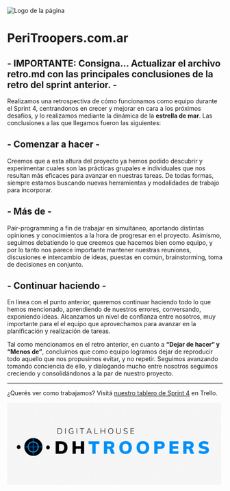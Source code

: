 ![Logo de la página](peri-logo.gif)

# PeriTroopers.com.ar

## - IMPORTANTE: Consigna... Actualizar el archivo retro.md con las principales conclusiones de la retro del sprint anterior. -

Realizamos una retrospectiva de cómo funcionamos como equipo durante el Sprint 4, centrandonos en crecer y mejorar en cara a los próximos desafios, y lo realizamos mediante la dinámica de la **estrella de mar**. Las conclusiones a las que llegamos fueron las siguientes:

##  - Comenzar a hacer -

Creemos que a esta altura del proyecto ya hemos podido descubrir y experimentar cuales son las prácticas grupales e individuales que nos resultan más eficaces para avanzar en nuestras tareas. De todas formas, siempre estamos buscando nuevas herramientas y modalidades de trabajo para incorporar.

## - Más de -

Pair-programming a fin de trabajar en simultáneo, aportando distintas opiniones y conocimientos a la hora de progresar en el proyecto. Asimismo, seguimos debatiendo lo que creemos que hacemos bien como equipo, y por lo tanto nos parece importante mantener nuestras reuniones, discusiones e intercambio de ideas, puestas en común, brainstorming, toma de decisiones en conjunto.

## - Continuar haciendo -

En línea con el punto anterior, queremos continuar haciendo todo lo que hemos mencionado, aprendiendo de nuestros errores, conversando, exponiendo ideas. Alcanzamos un nivel de confianza entre nosotros, muy importante para el el equipo que aprovechamos para avanzar en la planificación y realización de tareas.
  
Tal como mencionamos en el retro anterior, en cuanto a **“Dejar de hacer“ y “Menos de”**, concluimos que como equipo logramos dejar de reproducir todo aquello que nos propusimos evitar, y no repetir. Seguimos avanzando tomando conciencia de ello, y dialogando mucho entre nosotros seguimos creciendo y consolidándonos a la par de nuestro proyecto.
  
  ***   

      
¿Querés ver como trabajamos? Visitá [nuestro tablero de Sprint 4](https://trello.com/b/GVzLZYzx/sprint-4) en Trello.

![Logo de DH-Troopers](logo-grupo.gif)